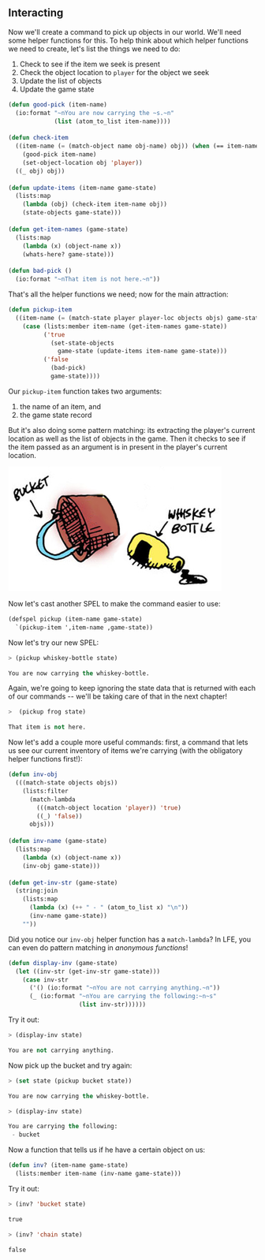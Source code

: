 ## Interacting

Now we'll create a command to pick up objects in our world. We'll need some helper functions for this. To help think about which helper functions we need to create, let's list the things we need to do:

1. Check to see if the item we seek is present
1. Check the object location to ``player`` for the object we seek
1. Update the list of objects
1. Update the game state


```lisp
(defun good-pick (item-name)
  (io:format "~nYou are now carrying the ~s.~n"
             (list (atom_to_list item-name))))

(defun check-item
  ((item-name (= (match-object name obj-name) obj)) (when (== item-name obj-name))
    (good-pick item-name)
    (set-object-location obj 'player))
  ((_ obj) obj))

(defun update-items (item-name game-state)
  (lists:map
    (lambda (obj) (check-item item-name obj))
    (state-objects game-state)))

(defun get-item-names (game-state)
  (lists:map
    (lambda (x) (object-name x))
    (whats-here? game-state)))

(defun bad-pick ()
  (io:format "~nThat item is not here.~n"))
```

That's all the helper functions we need; now for the main attraction:

```lisp
(defun pickup-item
  ((item-name (= (match-state player player-loc objects objs) game-state))
    (case (lists:member item-name (get-item-names game-state))
          ('true
            (set-state-objects
              game-state (update-items item-name game-state)))
          ('false
            (bad-pick)
            game-state))))
```

Our ``pickup-item`` function takes two arguments:

1. the name of an item, and
1. the game state record

But it's also doing some pattern matching: its extracting the player's current location as well as the list of objects in the game. Then it checks to see if the item passed as an argument is in present in the player's current location.

![](../images/bucket_n_bottle.jpg)

Now let's cast another SPEL to make the command easier to use:

```lisp
(defspel pickup (item-name game-state)
  `(pickup-item ',item-name ,game-state))
```

Now let's try our new SPEL:

```lisp
> (pickup whiskey-bottle state)
```
```lisp
You are now carrying the whiskey-bottle.
```

Again, we're going to keep ignoring the state data that is returned with each of our commands -- we'll be taking care of that in the next chapter!

```lisp
>  (pickup frog state)
```
```lisp
That item is not here.
```

Now let's add a couple more useful commands: first, a command that lets us see our current inventory of items we're carrying (with the obligatory helper functions first!):

```lisp
(defun inv-obj
  (((match-state objects objs))
    (lists:filter
      (match-lambda
        (((match-object location 'player)) 'true)
        ((_) 'false))
      objs)))

(defun inv-name (game-state)
  (lists:map
    (lambda (x) (object-name x))
    (inv-obj game-state)))

(defun get-inv-str (game-state)
  (string:join
    (lists:map
      (lambda (x) (++ " - " (atom_to_list x) "\n"))
      (inv-name game-state))
    ""))
```

Did you notice our ``inv-obj`` helper function has a ``match-lambda``? In LFE, you can even do pattern matching in *anonymous functions*!

```lisp
(defun display-inv (game-state)
  (let ((inv-str (get-inv-str game-state)))
    (case inv-str
      ('() (io:format "~nYou are not carrying anything.~n"))
      (_ (io:format "~nYou are carrying the following:~n~s"
                    (list inv-str))))))
```

Try it out:

```lisp
> (display-inv state)
```
```lisp
You are not carrying anything.
```

Now pick up the bucket and try again:

```lisp
> (set state (pickup bucket state))
```
```lisp
You are now carrying the whiskey-bottle.
```
```lisp
> (display-inv state)
```
```lisp
You are carrying the following:
 - bucket
```

Now a function that tells us if he have a certain object on us:

```lisp
(defun inv? (item-name game-state)
  (lists:member item-name (inv-name game-state)))
```

Try it out:

```lisp
> (inv? 'bucket state)
```
```lisp
true
```
```lisp
> (inv? 'chain state)
```
```lisp
false
```
